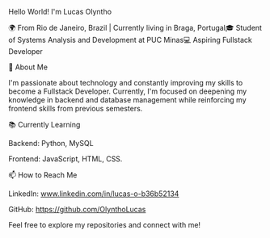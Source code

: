 Hello World! I'm Lucas Olyntho

🌍 From Rio de Janeiro, Brazil | Currently living in Braga, Portugal🎓 Student of Systems Analysis and Development at PUC Minas💻 Aspiring Fullstack Developer

🚀 About Me

I'm passionate about technology and constantly improving my skills to become a Fullstack Developer. Currently, I'm focused on deepening my knowledge in backend and database management while reinforcing my frontend skills from previous semesters.

📚 Currently Learning

Backend: Python, MySQL

Frontend: JavaScript, HTML, CSS.

📫 How to Reach Me

LinkedIn: www.linkedin.com/in/lucas-o-b36b52134

GitHub: https://github.com/OlynthoLucas

Feel free to explore my repositories and connect with me!
<!---
OlynthoLucas/OlynthoLucas is a ✨ special ✨ repository because its `README.md` (this file) appears on your GitHub profile.
You can click the Preview link to take a look at your changes.
--->
